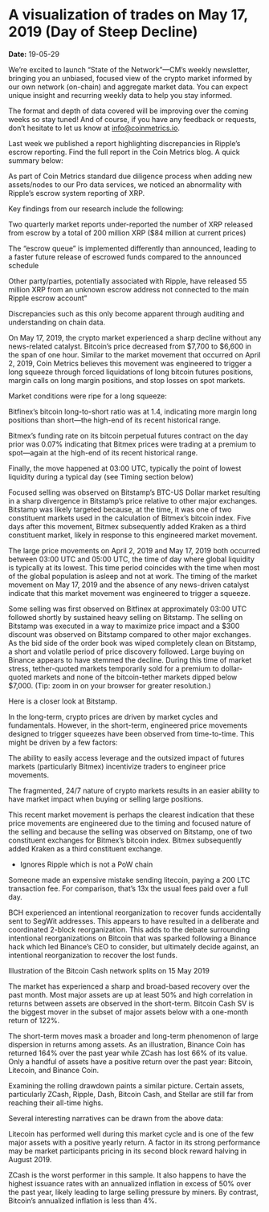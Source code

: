 # A visualization of trades on May 17, 2019 (Day of Steep Decline)

**Date:** 19-05-29

We’re excited to launch “State of the Network”—CM’s weekly newsletter, bringing you an unbiased, focused view of the crypto market informed by our own network (on-chain) and aggregate market data. You can expect unique insight and recurring weekly data to help you stay informed.

The format and depth of data covered will be improving over the coming weeks so stay tuned! And of course, if you have any feedback or requests, don’t hesitate to let us know at info@coinmetrics.io.

Last week we published a report highlighting discrepancies in Ripple’s escrow reporting. Find the full report in the Coin Metrics blog. A quick summary below:

As part of Coin Metrics standard due diligence process when adding new assets/nodes to our Pro data services, we noticed an abnormality with Ripple’s escrow system reporting of XRP.

Key findings from our research include the following:

Two quarterly market reports under-reported the number of XRP released from escrow by a total of 200 million XRP ($84 million at current prices)

The “escrow queue” is implemented differently than announced, leading to a faster future release of escrowed funds compared to the announced schedule

Other party/parties, potentially associated with Ripple, have released 55 million XRP from an unknown escrow address not connected to the main Ripple escrow account”

Discrepancies such as this only become apparent through auditing and understanding on chain data.

On May 17, 2019, the crypto market experienced a sharp decline without any news-related catalyst. Bitcoin’s price decreased from $7,700 to $6,600 in the span of one hour. Similar to the market movement that occurred on April 2, 2019, Coin Metrics believes this movement was engineered to trigger a long squeeze through forced liquidations of long bitcoin futures positions, margin calls on long margin positions, and stop losses on spot markets.

Market conditions were ripe for a long squeeze:

Bitfinex’s bitcoin long-to-short ratio was at 1.4, indicating more margin long positions than short—the high-end of its recent historical range.

Bitmex’s funding rate on its bitcoin perpetual futures contract on the day prior was 0.07% indicating that Bitmex prices were trading at a premium to spot—again at the high-end of its recent historical range.

Finally, the move happened at 03:00 UTC, typically the point of lowest liquidity during a typical day (see Timing section below)

Focused selling was observed on Bitstamp’s BTC-US Dollar market resulting in a sharp divergence in Bitstamp’s price relative to other major exchanges. Bitstamp was likely targeted because, at the time, it was one of two constituent markets used in the calculation of Bitmex’s bitcoin index. Five days after this movement, Bitmex subsequently added Kraken as a third constituent market, likely in response to this engineered market movement.

The large price movements on April 2, 2019 and May 17, 2019 both occurred between 03:00 UTC and 05:00 UTC, the time of day where global liquidity is typically at its lowest. This time period coincides with the time when most of the global population is asleep and not at work. The timing of the market movement on May 17, 2019 and the absence of any news-driven catalyst indicate that this market movement was engineered to trigger a squeeze.

Some selling was first observed on Bitfinex at approximately 03:00 UTC followed shortly by sustained heavy selling on Bitstamp. The selling on Bitstamp was executed in a way to maximize price impact and a $300 discount was observed on Bitstamp compared to other major exchanges. As the bid side of the order book was wiped completely clean on Bitstamp, a short and volatile period of price discovery followed. Large buying on Binance appears to have stemmed the decline. During this time of market stress, tether-quoted markets temporarily sold for a premium to dollar-quoted markets and none of the bitcoin-tether markets dipped below $7,000. (Tip: zoom in on your browser for greater resolution.)

Here is a closer look at Bitstamp.

In the long-term, crypto prices are driven by market cycles and fundamentals. However, in the short-term, engineered price movements designed to trigger squeezes have been observed from time-to-time. This might be driven by a few factors:

The ability to easily access leverage and the outsized impact of futures markets (particularly Bitmex) incentivize traders to engineer price movements.

The fragmented, 24/7 nature of crypto markets results in an easier ability to have market impact when buying or selling large positions.

This recent market movement is perhaps the clearest indication that these price movements are engineered due to the timing and focused nature of the selling and because the selling was observed on Bitstamp, one of two constituent exchanges for Bitmex’s bitcoin index. Bitmex subsequently added Kraken as a third constituent exchange.

* Ignores Ripple which is not a PoW chain

Someone made an expensive mistake sending litecoin, paying a 200 LTC transaction fee. For comparison, that’s 13x the usual fees paid over a full day.

BCH experienced an intentional reorganization to recover funds accidentally sent to SegWit addresses. This appears to have resulted in a deliberate and coordinated 2-block reorganization. This adds to the debate surrounding intentional reorganizations on Bitcoin that was sparked following a Binance hack which led Binance’s CEO to consider, but ultimately decide against, an intentional reorganization to recover the lost funds.

Illustration of the Bitcoin Cash network splits on 15 May 2019

The market has experienced a sharp and broad-based recovery over the past month. Most major assets are up at least 50% and high correlation in returns between assets are observed in the short-term. Bitcoin Cash SV is the biggest mover in the subset of major assets below with a one-month return of 122%.

The short-term moves mask a broader and long-term phenomenon of large dispersion in returns among assets. As an illustration, Binance Coin has returned 164% over the past year while ZCash has lost 66% of its value. Only a handful of assets have a positive return over the past year: Bitcoin, Litecoin, and Binance Coin.

Examining the rolling drawdown paints a similar picture. Certain assets, particularly ZCash, Ripple, Dash, Bitcoin Cash, and Stellar are still far from reaching their all-time highs.

Several interesting narratives can be drawn from the above data:

Litecoin has performed well during this market cycle and is one of the few major assets with a positive yearly return. A factor in its strong performance may be market participants pricing in its second block reward halving in August 2019.

ZCash is the worst performer in this sample. It also happens to have the highest issuance rates with an annualized inflation in excess of 50% over the past year, likely leading to large selling pressure by miners. By contrast, Bitcoin’s annualized inflation is less than 4%.
